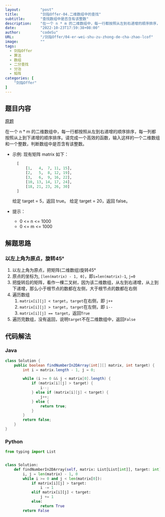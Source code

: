 ```yaml
---
layout:         "post"
title:          "剑指Offer-04.二维数组中的查找"
subtitle:       "查找数组中是否含有该整数"
description:    "在一个 n * m 的二维数组中，每一行都按照从左到右递增的顺序排序，每一列都按照从上到下递增的顺序排序。请完成一个高效的函数，输入这样的一个二维数组和一个整数，判断数组中是否含有该整数"
date:           "2022-10-23T17:59:38+08:00"
author:         "codeSu"
URL:            "/剑指Offer/04-er-wei-shu-zu-zhong-de-cha-zhao-lcof"
image:          ""
tags:
  - 剑指Offer
  - 算法
  - 数组
  - 二分查找
  - 分治
  - 矩阵
categories: [
    "剑指Offer"
]
---
```


## 题目内容

[原题](https://leetcode.cn/problems/er-wei-shu-zu-zhong-de-cha-zhao-lcof/)

在一个 n * m 的二维数组中，每一行都按照从左到右递增的顺序排序，每一列都按照从上到下递增的顺序排序。请完成一个高效的函数，输入这样的一个二维数组和一个整数，判断数组中是否含有该整数。

- 示例:
  现有矩阵 matrix 如下：

  ```Python
    [
        [1,   4,  7, 11, 15],
        [2,   5,  8, 12, 19],
        [3,   6,  9, 16, 22],
        [10, 13, 14, 17, 24],
        [18, 21, 23, 26, 30]
    ]
  ```

  给定 target = 5，返回 true。
  给定 target = 20，返回 false。

- 提示：
  - 0 <= n <= 1000
  - 0 <= m <= 1000

## 解题思路

### 以左上角为原点，旋转45°

1. 以左上角为原点，把矩阵(二维数组)旋转45°
2. 原点的坐标为, `[len(matrix) - 1, 0]`，即`i=len(matrix)-1`, `j=0`
3. 把旋转后的矩阵，看作一棵二叉树，因为该二维数组，从左到右递增，从上到下递增，那么小于根节点的数都在左侧，大于根节点的数都在右侧
4. 遍历数组
    1. `matrix[i][j] < target`，`target`在右侧，即 `j++`
    2. `matrix[i][j] > target`，`target`在左侧，即 `i--`
    3. `matrix[i][j] == target`，返回`True`
5. 遍历完数组，没有返回，说明`target`不在二维数组中，返回`False`

## 代码解法

### Java

```java
class Solution {
    public boolean findNumberIn2DArray(int[][] matrix, int target) {
        int i = matrix.length - 1, j = 0;

        while (i >= 0 && j < matrix[0].length) {
            if (matrix[i][j] > target) {
                i--;
            } else if (matrix[i][j] < target) {
                j++;
            } else {
                return true;
            }
        }
        return false;
    }
}
```

### Python

```python
from typing import List


class Solution:
    def findNumberIn2DArray(self, matrix: List[List[int]], target: int) -> bool:
        i, j = len(matrix) - 1, 0
        while i >= 0 and j < len(matrix[0]):
            if matrix[i][j] > target:
                i -= 1
            elif matrix[i][j] < target:
                j += 1
            else:
                return True
        return False
```
